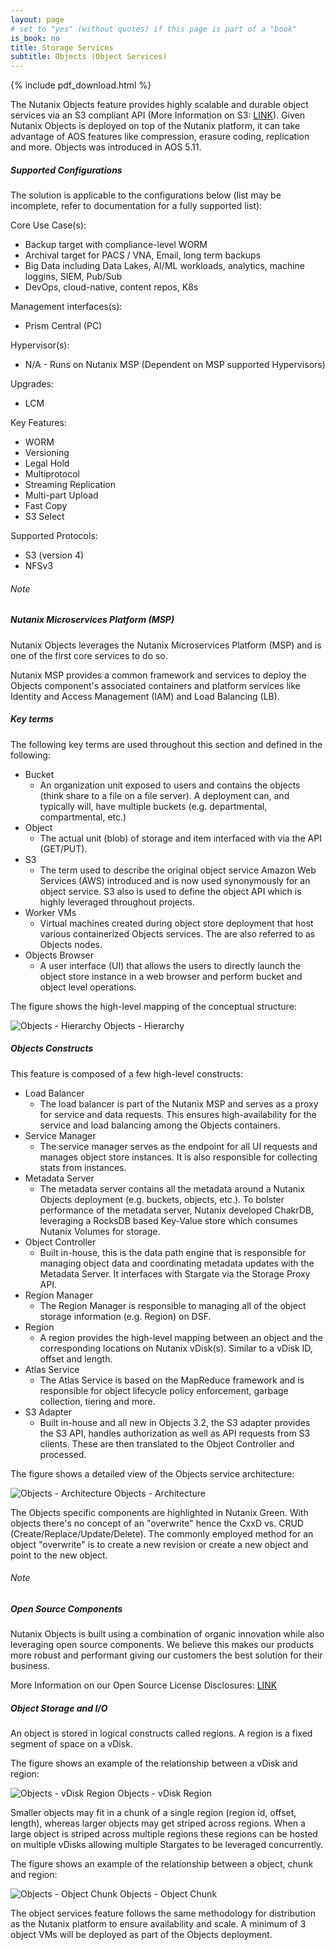 ```yaml
---
layout: page
# set to "yes" (without quotes) if this page is part of a "book"
is_book: no
title: Storage Services
subtitle: Objects (Object Services)
---
```


{% include pdf_download.html %}

The Nutanix Objects feature provides highly scalable and durable object services via an S3 compliant API (More Information on S3: [LINK](https://en.wikipedia.org/wiki/Amazon_S3)). Given Nutanix Objects is deployed on top of the Nutanix platform, it can take advantage of AOS features like compression, erasure coding, replication and more. Objects was introduced in AOS 5.11.

##### Supported Configurations

The solution is applicable to the configurations below (list may be incomplete, refer to documentation for a fully supported list):

Core Use Case(s):

*  Backup target with compliance-level WORM
*  Archival target for PACS / VNA, Email, long term backups
*  Big Data including Data Lakes, AI/ML workloads, analytics, machine loggins, SIEM, Pub/Sub
*  DevOps, cloud-native, content repos, K8s

Management interfaces(s):

*  Prism Central (PC)

Hypervisor(s):

*  N/A - Runs on Nutanix MSP (Dependent on MSP supported Hypervisors)

Upgrades:

*  LCM

Key Features:

*  WORM
*  Versioning
*  Legal Hold
*  Multiprotocol
*  Streaming Replication
*  Multi-part Upload
*  Fast Copy
*  S3 Select

Supported Protocols:

*  S3 (version 4)
*  NFSv3

<div data-type="note" class="note"><h6>Note</h6>
<h5>Nutanix Microservices Platform (MSP)</h5>

<p>Nutanix Objects leverages the Nutanix Microservices Platform (MSP) and is one of the first core services to do so.</p>

<p>Nutanix MSP provides a common framework and services to deploy the Objects component's associated containers and platform services like Identity and Access Management (IAM) and Load Balancing (LB).</p>
</div>

##### Key terms

The following key terms are used throughout this section and defined in the following:

*  Bucket
	+  An organization unit exposed to users and contains the objects (think share to a file on a file server). A deployment can, and typically will, have multiple buckets (e.g. departmental, compartmental, etc.)
*  Object
	+  The actual unit (blob) of storage and item interfaced with via the API (GET/PUT).
*  S3
	+  The term used to describe the original object service Amazon Web Services (AWS) introduced and is now used synonymously for an object service. S3 also is used to define the object API which is highly leveraged throughout projects.
*  Worker VMs
	+  Virtual machines created during object store deployment that host various containerized Objects services. The are also referred to as Objects nodes.
*  Objects Browser
	+  A user interface (UI) that allows the users to directly launch the object store instance in a web browser and perform bucket and object level operations.

The figure shows the high-level mapping of the conceptual structure:

![Objects - Hierarchy](imagesv2/oss_hierarchy.png)
Objects - Hierarchy

##### Objects Constructs

This feature is composed of a few high-level constructs:

*  Load Balancer
	+  The load balancer is part of the Nutanix MSP and serves as a proxy for service and data requests. This ensures high-availability for the service and load balancing among the Objects containers.
*  Service Manager
	+  The service manager serves as the endpoint for all UI requests and manages object store instances. It is also responsible for collecting stats from instances.
*  Metadata Server
	+  The metadata server contains all the metadata around a Nutanix Objects deployment (e.g. buckets, objects, etc.). To bolster performance of the metadata server, Nutanix developed ChakrDB, leveraging a RocksDB based Key-Value store which consumes Nutanix Volumes for storage.
*  Object Controller
	+  Built in-house, this is the data path engine that is responsible for managing object data and coordinating metadata updates with the Metadata Server. It interfaces with Stargate via the Storage Proxy API.
*  Region Manager
	+  The Region Manager is responsible to managing all of the object storage information (e.g. Region) on DSF.
*  Region
	+  A region provides the high-level mapping between an object and the corresponding locations on Nutanix vDisk(s). Similar to a vDisk ID, offset and length.
*  Atlas Service
	+  The Atlas Service is based on the MapReduce framework and is responsible for object lifecycle policy enforcement, garbage collection, tiering and more.
*  S3 Adapter
	+  Built in-house and all new in Objects 3.2, the S3 adapter provides the S3 API, handles authorization as well as API requests from S3 clients. These are then translated to the Object Controller and processed.  

The figure shows a detailed view of the Objects service architecture:

![Objects - Architecture](imagesv2/oss_arch.png)
Objects - Architecture

The Objects specific components are highlighted in Nutanix Green. With objects there's no concept of an "overwrite" hence the CxxD vs. CRUD (Create/Replace/Update/Delete). The commonly employed method for an object "overwrite" is to create a new revision or create a new object and point to the new object.

<div data-type="note" class="note"><h6>Note</h6>
<h5>Open Source Components</h5>

<p>Nutanix Objects is built using a combination of organic innovation while also leveraging open source components. We believe this makes our products more robust and performant giving our customers the best solution for their business.</p> 

<p>More Information on our Open Source License Disclosures: <a href="https://download.nutanix.com/documentation/Documents_ANY_Version/open%20source%20license%20disclosures%20for%20Objects%203.5.pdf" target="_blank">LINK</a></p>
</div>

##### Object Storage and I/O

An object is stored in logical constructs called regions. A region is a fixed segment of space on a vDisk.

The figure shows an example of the relationship between a vDisk and region:

![Objects - vDisk Region](imagesv2/oss_region.png)
Objects - vDisk Region

Smaller objects may fit in a chunk of a single region (region id, offset, length), whereas larger objects may get striped across regions. When a large object is striped across multiple regions these regions can be hosted on multiple vDisks allowing multiple Stargates to be leveraged concurrently.

The figure shows an example of the relationship between a object, chunk and region:

![Objects - Object Chunk](imagesv2/oss_chunk.png)
Objects - Object Chunk

The object services feature follows the same methodology for distribution as the Nutanix platform to ensure availability and scale. A minimum of 3 object VMs will be deployed as part of the Objects deployment.
